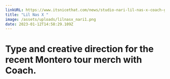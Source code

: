 ```yaml
---
linkURL: https://www.itsnicethat.com/news/studio-nari-lil-nas-x-coach-graphic-design-101122
title: "Lil Nas X "
image: /assets/uploads/lilnasx_nari1.png
date: 2023-01-12T14:58:29.109Z
---
```

# Type and creative direction for the recent Montero tour merch with Coach.